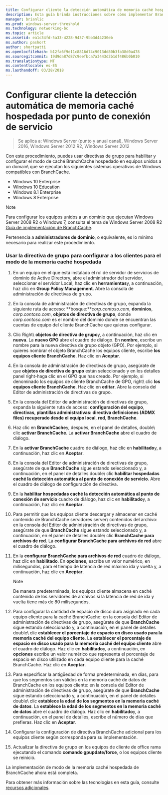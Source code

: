 ```yaml
---
title: Configurar cliente la detección automática de memoria caché hospedada por punto de conexión de servicio
description: Esta guía brinda instrucciones sobre cómo implementar BranchCache en modo de memoria caché hospedada en equipos que ejecutan Windows Server 2016 y Windows 10
manager: brianlic
ms.prod: windows-server-threshold
ms.technology: networking-bc
ms.topic: article
ms.assetid: ea1c34fd-5a33-4228-9437-9bb3d44230eb
ms.author: pashort
author: shortpatti
ms.openlocfilehash: b12fa6f9e11c8816d74c9013dd80b3fa38d0a478
ms.sourcegitcommit: 19d9da87d87c9eefbca7a3443d2b1df486b0b010
ms.translationtype: MT
ms.contentlocale: es-ES
ms.lasthandoff: 03/28/2018
---
```

#  <a name="configure-client-automatic-hosted-cache-discovery-by-service-connection-point"></a>Configurar cliente la detección automática de memoria caché hospedada por punto de conexión de servicio

>Se aplica a: Windows Server (punto y anual canal), Windows Server 2016, Windows Server 2012 R2, Windows Server 2012

Con este procedimiento, puedes usar directivas de grupo para habilitar y configurar el modo de caché BranchCache hospedado en equipos unidos a un domain\ que se ejecutan los siguientes sistemas operativos de Windows compatibles con BranchCache\.

- Windows 10 Enterprise
- Windows 10 Education
- Windows 8.1 Enterprise
- Windows 8 Enterprise

> [!NOTE]  
> Para configurar los equipos unidos a un dominio que ejecutan Windows Server 2008 R2 o Windows 7, consulta el tema de Windows Server 2008 R2 [Guía de implementación de BranchCache](https://technet.microsoft.com/library/ee649232.aspx).

Pertenencia a **administradores de dominio**, o equivalente, es lo mínimo necesario para realizar este procedimiento.

### <a name="to-use-group-policy-to-configure-clients-for-hosted-cache-mode"></a>Usar la directiva de grupo para configurar a los clientes para el modo de la memoria caché hospedada

1. En un equipo en el que está instalado el rol de servidor de servicios de dominio de Active Directory, abre el administrador del servidor, seleccionar el servidor Local, haz clic en **herramientas**y, a continuación, haz clic en **Group Policy Management**. Abre la consola de administración de directivas de grupo.

2. En la consola de administración de directivas de grupo, expanda la siguiente ruta de acceso: **bosque:***corp.contoso.com*, **dominios**, *corp.contoso.com*, **objetos de directiva de grupo**, donde *corp.contoso.com* es el nombre del dominio donde se encuentran las cuentas de equipo del cliente BranchCache que quieras configurar.

3. Clic Right\ **objetos de directiva de grupo**y, a continuación, haz clic en **nueva**. La **nuevo GPO** abre el cuadro de diálogo. En **nombre**, escribe un nombre para la nueva directiva de grupo objeto \(GPO\). Por ejemplo, si quieres nombrar el objeto BranchCache los equipos cliente, escribe **los equipos cliente BranchCache**. Haz clic en **Aceptar**.

4. En la consola de administración de directivas de grupo, asegúrate de que **objetos de directiva de grupo** están seleccionado y en los detalles panel right\-haga clic en el GPO que has creado. Por ejemplo, si denominado los equipos de cliente BranchCache de GPO, right\ clic **los equipos cliente BranchCache**. Haz clic en **editar**. Abre la consola del Editor de administración de directivas de grupo.

5. En la consola del Editor de administración de directivas de grupo, expanda la siguiente ruta de acceso: **configuración del equipo**, **directivas**, **plantillas administrativas: directiva definiciones \(ADMX files\) recuperado desde el equipo local**, **red**, **BranchCache**.

6. Haz clic en **BranchCache**y, después, en el panel de detalles, double\ clic **activar BranchCache**. La **activar BranchCache** abre el cuadro de diálogo.
  
7.  En la **activar BranchCache** cuadro de diálogo, haz clic en **habilitado**y, a continuación, haz clic en **Aceptar**.

8. En la consola del Editor de administración de directivas de grupo, asegúrate de que **BranchCache** sigue estando seleccionado y, a continuación, en el panel de detalles double\ clic **habilitar hospedadas caché la detección automática al punto de conexión de servicio**. Abre el cuadro de diálogo de configuración de directiva.

9. En la **habilitar hospedadas caché la detección automática al punto de conexión de servicio** cuadro de diálogo, haz clic en **habilitado**y, a continuación, haz clic en **Aceptar**.

10. Para permitir que los equipos cliente descargar y almacenar en caché contenido de BranchCache servidores server\ contenidos del archivo: en la consola del Editor de administración de directivas de grupo, asegúrate de que **BranchCache** sigue estando seleccionado y, a continuación, en el panel de detalles double\ clic **BranchCache para archivos de red**. La **configurar BranchCache para archivos de red** abre el cuadro de diálogo. 
11. En la **configurar BranchCache para archivos de red** cuadro de diálogo, haz clic en **habilitado**. En **opciones**, escribe un valor numérico, en milisegundos, para el tiempo de latencia de red máximo ida y vuelta y, a continuación, haz clic en **Aceptar**.
  
    > [!NOTE]
    > De manera predeterminada, los equipos cliente almacena en caché contenido de los servidores de archivos si la latencia de red de ida y vuelta tiene más de 80 milisegundos.
  
12. Para configurar la cantidad de espacio de disco duro asignado en cada equipo cliente para la caché BranchCache: en la consola del Editor de administración de directivas de grupo, asegúrate de que **BranchCache** sigue estando seleccionado y, a continuación, en el panel de detalles double\ clic **establecer el porcentaje de espacio en disco usado para la memoria caché del equipo cliente**. La **establecer el porcentaje de espacio en disco usado para la memoria caché del equipo cliente** abre el cuadro de diálogo. Haz clic en **habilitado**y, a continuación, en **opciones** escribe un valor numérico que representa el porcentaje de espacio en disco utilizado en cada equipo cliente para la caché BranchCache. Haz clic en **Aceptar**.

13. Para especificar la antigüedad de forma predeterminada, en días, para que los segmentos son válidos en la memoria caché de datos de BranchCache en los equipos cliente: en la consola del Editor de administración de directivas de grupo, asegúrate de que **BranchCache** sigue estando seleccionado y, a continuación, en el panel de detalles double\ clic **establece la edad de los segmentos en la memoria caché de datos**. La **establece la edad de los segmentos en la memoria caché de datos** abre el cuadro de diálogo. Haz clic en **habilitado**y, a continuación, en el panel de detalles, escribe el número de días que prefieras. Haz clic en **Aceptar**.

14. Configurar la configuración de directiva BranchCache adicional para los equipos cliente según corresponda para su implementación.

15. Actualizar la directiva de grupo en los equipos de cliente de office rama ejecutando el comando **comando gpupdate/force**, o los equipos cliente se reinició.

La implementación de modo de la memoria caché hospedada de BranchCache ahora está completa.

Para obtener más información sobre las tecnologías en esta guía, consulte [recursos adicionales](11-Bc-Hcm-additional-resources.md).